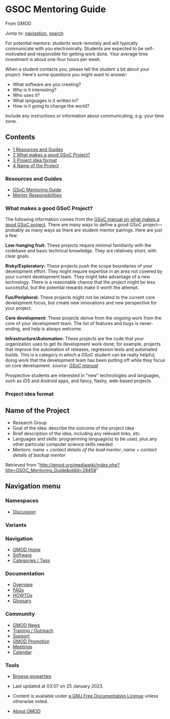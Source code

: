 









<span id="top"></span>







# <span dir="auto">GSOC Mentoring Guide</span>





From GMOD









Jump to: [navigation](#mw-navigation), [search](#p-search)





For potential mentors: students work remotely and will typically
communicate with you electronically. Students are expected to be
self-motivated and responsible for getting work done. Your average time
investment is about one-four hours per week.

When a student contacts you, please tell the student a bit about your
project. Here's some questions you might want to answer:

- What software are you creating?
- Why is it interesting?
- Who uses it?
- What languages is it written in?
- How is it going to change the world?

Include any instructions or information about communicating, e.g. your
time zone.





## Contents



- [<span class="tocnumber">1</span> <span class="toctext">Resources and
  Guides</span>](#Resources_and_Guides)
- [<span class="tocnumber">2</span> <span class="toctext">What makes a
  good GSoC Project?</span>](#What_makes_a_good_GSoC_Project.3F)
- [<span class="tocnumber">3</span> <span class="toctext">Project idea
  format</span>](#Project_idea_format)
- [<span class="tocnumber">4</span> <span class="toctext">Name of the
  Project</span>](#Name_of_the_Project)



### <span id="Resources_and_Guides" class="mw-headline">Resources and Guides</span>

- <a
  href="https://developers.google.com/open-source/gsoc/resources/manual"
  class="external text" rel="nofollow">GSoC Mentoring Guide</a>
- <a
  href="https://developers.google.com/open-source/gsoc/help/responsibilities#student_responsibilities#student_responsibilities"
  class="external text" rel="nofollow">Mentor Responsibilities</a>

### <span id="What_makes_a_good_GSoC_Project.3F" class="mw-headline">What makes a good GSoC Project?</span>

The following information comes from the
<a href="http://en.flossmanuals.net/GSoCMentoring/defining-a-project/"
class="external text" rel="nofollow">GSoC manual on what makes a good
GSoC project</a>. There are many ways to define a good GSoC
project—probably as many ways as there are student-mentor pairings. Here
are just a few:

**Low-hanging fruit:** These projects require minimal familiarity with
the codebase and basic technical knowledge. They are relatively short,
with clear goals.

**Risky/Exploratory:** These projects push the scope boundaries of your
development effort. They might require expertise in an area not covered
by your current development team. They might take advantage of a new
technology. There is a reasonable chance that the project might be less
successful, but the potential rewards make it worth the attempt.

**Fun/Peripheral:** These projects might not be related to the current
core development focus, but create new innovations and new perspective
for your project.

**Core development:** These projects derive from the ongoing work from
the core of your development team. The list of features and bugs is
never-ending, and help is always welcome.

**Infrastructure/Automation:** These projects are the code that your
organization uses to get its development work done; for example,
projects that improve the automation of releases, regression tests and
automated builds. This is a category in which a GSoC student can be
really helpful, doing work that the development team has been putting
off while they focus on core development. *source:
<a href="http://en.flossmanuals.net/GSoCMentoring/defining-a-project/"
class="external text" rel="nofollow">GSoC manual</a>*

Prospective students are interested in "new" technologies and languages,
such as iOS and Android apps, and fancy, flashy, web-based projects.

### <span id="Project_idea_format" class="mw-headline">Project idea format</span>

## <span id="Name_of_the_Project" class="mw-headline">Name of the Project</span>

- Research Group
- Goal of the idea: describe the outcome of the project idea
- Brief description of the idea, including any relevant links, etc.
- Languages and skills: programming language(s) to be used, plus any
  other particular computer science skills needed
- Mentors: *name + contact details of the lead mentor*, *name + contact
  details of backup mentor*





Retrieved from
"<http://gmod.org/mediawiki/index.php?title=GSOC_Mentoring_Guide&oldid=28458>"

















## Navigation menu









### Namespaces


- <span id="ca-talk"><a
  href="http://gmod.org/mediawiki/index.php?title=Talk:GSOC_Mentoring_Guide&amp;action=edit&amp;redlink=1"
  accesskey="t"
  title="Discussion about the content page [t]">Discussion</a></span>





### 

### Variants[](#)























<a href="Main_Page"
style="background-image: url(../images/GMOD-cogs.png);"
title="Visit the main page"></a>





### Navigation



- <span id="n-GMOD-Home">[GMOD Home](Main_Page)</span>
- <span id="n-Software">[Software](GMOD_Components)</span>
- <span id="n-Categories-.2F-Tags">[Categories /
  Tags](Categories)</span>







### Documentation



- <span id="n-Overview">[Overview](Overview)</span>
- <span id="n-FAQs">[FAQs](Category%3AFAQ)</span>
- <span id="n-HOWTOs">[HOWTOs](Category%3AHOWTO)</span>
- <span id="n-Glossary">[Glossary](Glossary)</span>







### Community



- <span id="n-GMOD-News">[GMOD News](GMOD_News)</span>
- <span id="n-Training-.2F-Outreach">[Training /
  Outreach](Training_and_Outreach)</span>
- <span id="n-Support">[Support](Support)</span>
- <span id="n-GMOD-Promotion">[GMOD Promotion](GMOD_Promotion)</span>
- <span id="n-Meetings">[Meetings](Meetings)</span>
- <span id="n-Calendar">[Calendar](Calendar)</span>







### Tools




- <span id="t-smwbrowselink"><a href="Special%3ABrowse/GSOC_Mentoring_Guide" rel="smw-browse">Browse
  properties</a></span>












- <span id="footer-info-lastmod">Last updated at 03:07 on 25 January
  2023.</span>
<!-- - <span id="footer-info-viewcount">17,701 page views.</span> -->
- <span id="footer-info-copyright">Content is available under
  <a href="http://www.gnu.org/licenses/fdl-1.3.html" class="external"
  rel="nofollow">a GNU Free Documentation License</a> unless otherwise
  noted.</span>

<!-- -->

- <span id="footer-places-about">[About
  GMOD](GMOD%3AAbout "GMOD%3AAbout")</span>

<!-- -->







